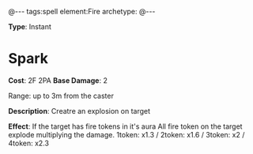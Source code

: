 @---
tags:spell
element:Fire
archetype:
@---

**Type**: Instant
# Spark

**Cost**: 2F 2PA
**Base Damage**: 2

Range: up to 3m from the caster

**Description**:
Creatre an explosion on target 

**Effect**:
If the target has fire tokens in it's aura
  All fire token on the target explode multiplying the damage.
  1token: x1.3 / 2token: x1.6 / 3token: x2 / 4token: x2.3
